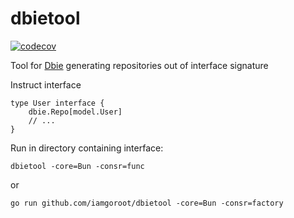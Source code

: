 # dbietool

[![codecov](https://codecov.io/gh/iamgoroot/dbietool/branch/main/graph/badge.svg?token=HDGXEOT8BA)](https://codecov.io/gh/iamgoroot/dbietool)

Tool for [Dbie](https://github.com/iamgoroot/dbie) generating repositories out of interface signature

Instruct interface
```//go:generate dbietool -core=Bun,Gorm -consr=func
type User interface {
    dbie.Repo[model.User]
    // ...
}
```
Run in directory containing interface:
```
dbietool -core=Bun -consr=func
```
or
```
go run github.com/iamgoroot/dbietool -core=Bun -consr=factory
```